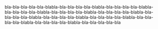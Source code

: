 bla-bla-bla-bla-bla-blabla-bla-bla-bla-bla-blabla-bla-bla-bla-bla-blabla-bla-bla-bla-bla-blabla-bla-bla-bla-bla-blabla-bla-bla-bla-bla-blabla-bla-bla-bla-bla-blabla-bla-bla-bla-bla-blabla-bla-bla-bla-bla-blabla-bla-bla-bla-bla-blabla-bla-bla-bla-bla-blabla-bla-bla-bla-bla-bla